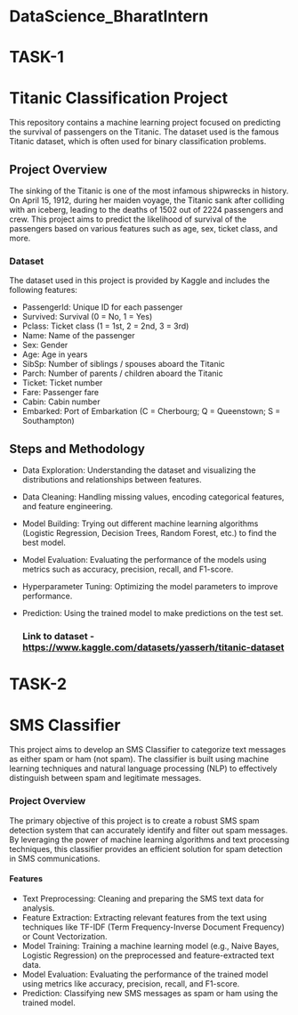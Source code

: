 # DataScience_BharatIntern

# TASK-1

# Titanic Classification Project

This repository contains a machine learning project focused on predicting the survival of passengers on the Titanic. The dataset used is the famous Titanic dataset, which is often used for binary classification problems.

## Project Overview

The sinking of the Titanic is one of the most infamous shipwrecks in history. On April 15, 1912, during her maiden voyage, the Titanic sank after colliding with an iceberg, leading to the deaths of 1502 out of 2224 passengers and crew. This project aims to predict the likelihood of survival of the passengers based on various features such as age, sex, ticket class, and more.

### Dataset

The dataset used in this project is provided by Kaggle and includes the following features:

* PassengerId: Unique ID for each passenger
* Survived: Survival (0 = No, 1 = Yes)
* Pclass: Ticket class (1 = 1st, 2 = 2nd, 3 = 3rd)
* Name: Name of the passenger
* Sex: Gender
* Age: Age in years
* SibSp: Number of siblings / spouses aboard the Titanic
* Parch: Number of parents / children aboard the Titanic
* Ticket: Ticket number
* Fare: Passenger fare
* Cabin: Cabin number
* Embarked: Port of Embarkation (C = Cherbourg; Q = Queenstown; S = Southampton)
  
## Steps and Methodology

* Data Exploration: Understanding the dataset and visualizing the distributions and relationships between features.
* Data Cleaning: Handling missing values, encoding categorical features, and feature engineering.
* Model Building: Trying out different machine learning algorithms (Logistic Regression, Decision Trees, Random Forest, etc.) to find the best model.
* Model Evaluation: Evaluating the performance of the models using metrics such as accuracy, precision, recall, and F1-score.
* Hyperparameter Tuning: Optimizing the model parameters to improve performance.
* Prediction: Using the trained model to make predictions on the test set.

  ### Link to dataset -  https://www.kaggle.com/datasets/yasserh/titanic-dataset

# TASK-2

# SMS Classifier
This project aims to develop an SMS Classifier to categorize text messages as either spam or ham (not spam). The classifier is built using machine learning techniques and natural language processing (NLP) to effectively distinguish between spam and legitimate messages.

### Project Overview
The primary objective of this project is to create a robust SMS spam detection system that can accurately identify and filter out spam messages. By leveraging the power of machine learning algorithms and text processing techniques, this classifier provides an efficient solution for spam detection in SMS communications.

#### Features
* Text Preprocessing: Cleaning and preparing the SMS text data for analysis.
* Feature Extraction: Extracting relevant features from the text using techniques like TF-IDF (Term Frequency-Inverse Document Frequency) or Count Vectorization.
* Model Training: Training a machine learning model (e.g., Naive Bayes, Logistic Regression) on the preprocessed and feature-extracted text data.
* Model Evaluation: Evaluating the performance of the trained model using metrics like accuracy, precision, recall, and F1-score.
* Prediction: Classifying new SMS messages as spam or ham using the trained model.
  
